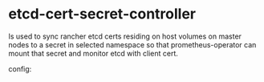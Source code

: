 # etcd-cert-secret-controller

Is used to sync rancher etcd certs residing on host volumes on master nodes to a secret in selected namespace
so that prometheus-operator can mount that secret and monitor etcd with client cert.

config:
```

```
